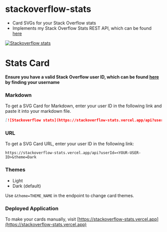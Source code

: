 # stackoverflow-stats

* Card SVGs for your Stack Overflow stats
* Implements my Stack Overflow Stats REST API, which can be found [here](https://github.com/yuvrajvirdi/stackoverflow-stats-api)

[![Stackoverflow stats](https://stackoverflow-stats.vercel.app/api?userId=1&theme=Dark)](https://stackoverflow.com/users/1)

# Stats Card

**Ensure you have a valid Stack Overflow user ID, which can be found [here](https://stackover.com/users) by finding your username**

### Markdown

To get a SVG Card for Markdown, enter your user ID in the following link and paste it into your markdown file.

```md
[![Stackoverflow stats](https://stackoverflow-stats.vercel.app/api?userId=<YOUR-USER-ID>&theme=Dark)](https://stackoverflow.com/users/<YOUR-USER-ID>)
```

### URL

To get a SVG Card URL, enter your user ID in the following link:

`
https://stackoverflow-stats.vercel.app/api?userId=<YOUR-USER-ID>&theme=Dark
`

### Themes

* Light
* Dark (default)

Use `&theme=THEME_NAME` in the endpoint to change card themes.

### Deployed Application

To make your cards manually, visit [https://stackoverflow-stats.vercel.app](https://stackoverflow-stats.vercel.app)
